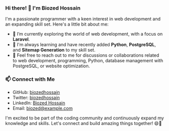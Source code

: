 ### Hi there! 👋 I'm Biozed Hossain

I'm a passionate programmer with a keen interest in web development and an expanding skill set. Here's a little bit about me:

- 🔭 I’m currently exploring the world of web development, with a focus on **Laravel**.
- 🌱 I'm always learning and have recently added **Python**, **PostgreSQL**, and **Sitemap Generation** to my skill set.
- 💬 Feel free to reach out to me for discussions or collaborations related to web development, programming, Python, database management with PostgreSQL, or website optimization.

### 📫 Connect with Me

- GitHub: [biozedhossain](https://github.com/biozedhossain)
- Twitter: [biozedhossain](https://twitter.com/biozedhossain)
- LinkedIn: [Biozed Hossain](https://www.linkedin.com/in/biozedhossain/)
- Email: biozed@example.com

I'm excited to be part of the coding community and continuously expand my knowledge and skills. Let's connect and build amazing things together! 😄🚀
